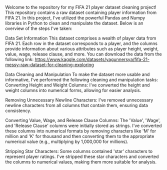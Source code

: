 Welcome to the repository for my FIFA 21 player dataset cleaning project! This repository contains a raw dataset containing player information from FIFA 21. In this project, I've utilized the powerful Pandas and Numpy libraries in Python to clean and manipulate the dataset. Below is an overview of the steps I've taken:

Data Set Information
This dataset comprises a wealth of player data from FIFA 21. Each row in the dataset corresponds to a player, and the columns provide information about various attributes such as player height, weight, value, wage, release clause, and more. You can download the data from the following link: https://www.kaggle.com/datasets/yagunnersya/fifa-21-messy-raw-dataset-for-cleaning-exploring

Data Cleaning and Manipulation
To make the dataset more usable and informative, I've performed the following cleaning and manipulation tasks: 
Converting Height and Weight Columns: I've converted the height and weight columns into numerical forms, allowing for easier analysis.

Removing Unnecessary Newline Characters: I've removed unnecessary newline characters from all columns that contain them, ensuring data consistency.

Converting Value, Wage, and Release Clause Columns: The 'Value', 'Wage', and 'Release Clause' columns were initially stored as strings. I've converted these columns into numerical formats by removing characters like 'M' for million and 'K' for thousand and then converting them to the appropriate numerical value (e.g., multiplying by 1,000,000 for millions).

Stripping Star Characters: Some columns contained 'star' characters to represent player ratings. I've stripped these star characters and converted the columns to numerical values, making them more suitable for analysis.


